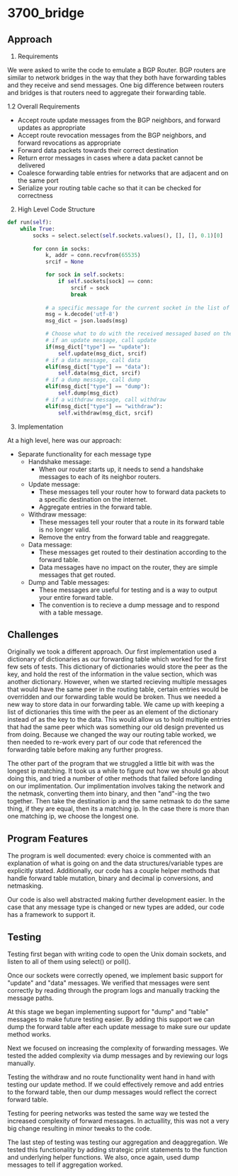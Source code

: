 # 3700_bridge

## Approach

1. Requirements   

We were asked to write the code to emulate a BGP Router. BGP routers are similar to network bridges in the way that they both have forwarding tables and they receive and send messages. One big difference between routers and bridges is that routers need to aggregate their forwarding table. 

1.2 Overall Requirements 
- Accept route update messages from the BGP neighbors, and forward updates as appropriate
- Accept route revocation messages from the BGP neighbors, and forward revocations as appropriate
- Forward data packets towards their correct destination
- Return error messages in cases where a data packet cannot be delivered
- Coalesce forwarding table entries for networks that are adjacent and on the same port
- Serialize your routing table cache so that it can be checked for correctness

2. High Level Code Structure 

``` python
def run(self):
    while True:
        socks = select.select(self.sockets.values(), [], [], 0.1)[0]
        
        for conn in socks:
            k, addr = conn.recvfrom(65535)
            srcif = None

            for sock in self.sockets:
                if self.sockets[sock] == conn:
                    srcif = sock
                    break
                
            # a specific message for the current socket in the list of sockets 
            msg = k.decode('utf-8')
            msg_dict = json.loads(msg)

            # Choose what to do with the received messaged based on the type
            # if an update message, call update
            if(msg_dict["type"] == "update"):
                self.update(msg_dict, srcif)
            # if a data message, call data   
            elif(msg_dict["type"] == "data"):
                self.data(msg_dict, srcif)
            # if a dump message, call dump
            elif(msg_dict["type"] == "dump"):
                self.dump(msg_dict)
            # if a withdraw message, call withdraw 
            elif(msg_dict["type"] == "withdraw"):
                self.withdraw(msg_dict, srcif) 

```

3. Implementation 

At a high level, here was our approach: 

- Separate functionality for each message type
    - Handshake message: 
        - When our router starts up, it needs to send a handshake messages to each of its neighbor routers.
    - Update message:
        - These messages tell your router how to forward data packets to a specific destination on the internet.
        - Aggregate entries in the forward table.
    - Withdraw message:
        - These messages tell your router that a route in its forward table is no longer valid.
        - Remove the entry from the forward table and reaggregate. 
    - Data message:
        - These messages get routed to their destination according to the forward table.
        - Data messages have no impact on the router, they are simple messages that get routed. 
    - Dump and Table messages:   
        - These messages are useful for testing and is a way to output your entire forward table. 
        - The convention is to recieve a dump message and to respond with a table message.   



## Challenges 

Originally we took a different approach. Our first implementation used a dictionary of dictionaries as our forwarding table which worked for the first few sets of tests. This dictionary of dictionaries would store the peer as the key, and hold the rest of the information in 
the value section, which was another dictionary. However, when we started recieving multiple messages that would have the same peer in the routing table, certain entries would be overridden and our forwarding table would be broken. Thus we needed a new way to store data in
our forwarding table. We came up with keeping a list of dictionaries this time with the peer as an element of the dictionary instead of as the key to the data. This would allow us to hold multiple entries that had the same peer which was something our old design prevented
us from doing. Because we changed the way our routing table worked, we then needed to re-work every part of our code that referenced the forwarding table before making any further progress. 

The other part of the program that we struggled a little bit with was the longest ip matching. It took us a while to figure out how we should go about doing this, and tried a number of other methods that failed before landing on our implimentation. Our implimentation
involves taking the network and the netmask, converting them into binary, and then "and"-ing the two together. Then take the destination ip and the same netmask to do the same thing, if they are equal, then its a matching ip. In the case there is more than one
matching ip, we choose the longest one. 

## Program Features

The program is well documented: every choice is commented with an explanation of what is going on and the data structures/variable types are explicitly stated. Additionally, our code has a couple helper methods that handle forward table mutation, binary and decimal ip conversions, and netmasking. 

Our code is also well abstracted making further development easier. In the case that any message type is changed or new types are added, our code has a framework to support it.


## Testing 

Testing first began with writing code to open the Unix domain sockets, and listen to all of them using select() or poll(). 

Once our sockets were correctly opened, we implement basic support for "update" and "data" messages. We verified that messages were sent correctly by reading through the program logs and manually tracking the message paths. 

At this stage we began implementing support for "dump" and "table" messages to make future testing easier. By adding this support we can dump the forward table after each update message to make sure our update method works. 

Next we focused on increasing the complexity of forwarding messages. We tested the added complexity via dump messages and by reviewing our logs manually. 

Testing the withdraw and no route functionality went hand in hand with testing our update method. If we could effectively remove and add entries to the forward table, then our dump messages would reflect the correct forward table. 

Testing for peering networks was tested the same way we tested the increased complexity of forward messages. In actuallity, this was not a very big change resulting in minor tweaks to the code. 

The last step of testing was testing our aggregation and deaggregation. We tested this functionality by adding strategic print statements to the function and underlying helper functions. We also, once again, used dump messages to tell if aggregation worked. 



